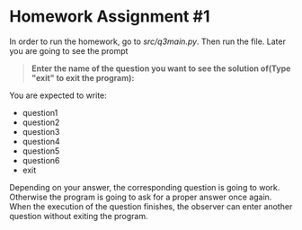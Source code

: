 # Homework Assignment #1

In order to run the homework, go to _src/q3main.py_. Then run the file. Later you are going to see the prompt 

>**Enter the name of the question you want to see the solution of(Type "exit" to exit the program):**

You are expected to write:

* question1
* question2
* question3
* question4
* question5
* question6
* exit

Depending on your answer, the corresponding question is going to work. Otherwise the program is going to ask for a proper answer once again. When the execution of the question finishes, the observer can enter another question without exiting the program.